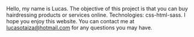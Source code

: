 Hello, my name is Lucas. The objective of this project is that you can buy hairdressing products or services online. Technologies: css-html-sass. I hope you enjoy this website. You can contact me at lucasotaiza@hotmail.com for any questions you may have.
